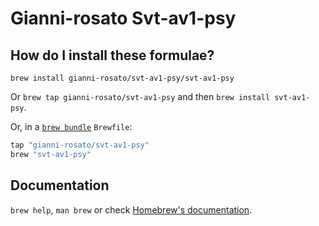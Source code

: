 # Gianni-rosato Svt-av1-psy

## How do I install these formulae?

`brew install gianni-rosato/svt-av1-psy/svt-av1-psy`

Or `brew tap gianni-rosato/svt-av1-psy` and then `brew install svt-av1-psy`.

Or, in a [`brew bundle`](https://github.com/Homebrew/homebrew-bundle) `Brewfile`:

```ruby
tap "gianni-rosato/svt-av1-psy"
brew "svt-av1-psy"
```

## Documentation

`brew help`, `man brew` or check [Homebrew's documentation](https://docs.brew.sh).

